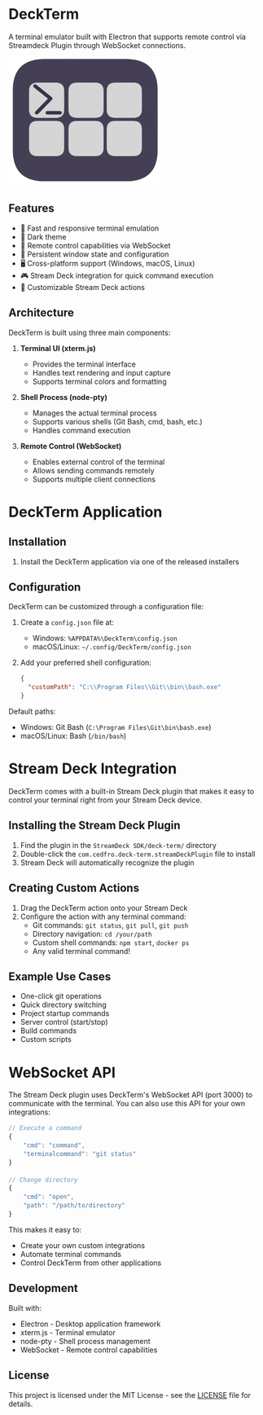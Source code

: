 # DeckTerm

A terminal emulator built with Electron that supports remote control via Streamdeck Plugin through WebSocket connections.

<img src="DeckTerm/build/DeckTerm.png" alt="DeckTerm Terminal" width="300">

## Features

- 🚀 Fast and responsive terminal emulation
- 🎨 Dark theme
- 🔄 Remote control capabilities via WebSocket
- 💾 Persistent window state and configuration
- 🖥️ Cross-platform support (Windows, macOS, Linux)
- 🎮 Stream Deck integration for quick command execution
- 🔌 Customizable Stream Deck actions

## Architecture

DeckTerm is built using three main components:

1. **Terminal UI (xterm.js)**
   - Provides the terminal interface
   - Handles text rendering and input capture
   - Supports terminal colors and formatting

2. **Shell Process (node-pty)**
   - Manages the actual terminal process
   - Supports various shells (Git Bash, cmd, bash, etc.)
   - Handles command execution

3. **Remote Control (WebSocket)**
   - Enables external control of the terminal
   - Allows sending commands remotely
   - Supports multiple client connections

# DeckTerm Application
## Installation

1. Install the DeckTerm application via one of the released installers

## Configuration

DeckTerm can be customized through a configuration file:

1. Create a `config.json` file at:
   - Windows: `%APPDATA%\DeckTerm\config.json`
   - macOS/Linux: `~/.config/DeckTerm/config.json`

2. Add your preferred shell configuration:
   ```json
   {
     "customPath": "C:\\Program Files\\Git\\bin\\bash.exe"
   }
   ```

Default paths:
- Windows: Git Bash (`C:\Program Files\Git\bin\bash.exe`)
- macOS/Linux: Bash (`/bin/bash`)

# Stream Deck Integration

DeckTerm comes with a built-in Stream Deck plugin that makes it easy to control your terminal right from your Stream Deck device.

## Installing the Stream Deck Plugin

1. Find the plugin in the `StreamDeck SDK/deck-term/` directory
2. Double-click the `com.cedfro.deck-term.streamDeckPlugin` file to install
3. Stream Deck will automatically recognize the plugin

## Creating Custom Actions

1. Drag the DeckTerm action onto your Stream Deck
2. Configure the action with any terminal command:
   - Git commands: `git status`, `git pull`, `git push`
   - Directory navigation: `cd /your/path`
   - Custom shell commands: `npm start`, `docker ps`
   - Any valid terminal command!

## Example Use Cases

- One-click git operations
- Quick directory switching
- Project startup commands
- Server control (start/stop)
- Build commands
- Custom scripts

# WebSocket API

The Stream Deck plugin uses DeckTerm's WebSocket API (port 3000) to communicate with the terminal. You can also use this API for your own integrations:

```javascript
// Execute a command
{
    "cmd": "command",
    "terminalcommand": "git status"
}

// Change directory
{
    "cmd": "open",
    "path": "/path/to/directory"
}
```

This makes it easy to:
- Create your own custom integrations
- Automate terminal commands
- Control DeckTerm from other applications

## Development

Built with:
- Electron - Desktop application framework
- xterm.js - Terminal emulator
- node-pty - Shell process management
- WebSocket - Remote control capabilities

## License

This project is licensed under the MIT License - see the [LICENSE](LICENSE) file for details.